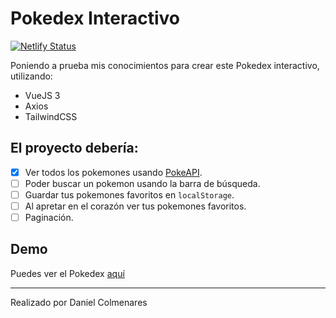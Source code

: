 # Pokedex Interactivo

[![Netlify Status](https://api.netlify.com/api/v1/badges/5a4bf2be-1646-4aa9-8135-a1d70bb8c17a/deploy-status)](https://app.netlify.com/sites/quirky-euler-d52aee/deploys)

Poniendo a prueba mis conocimientos para crear este Pokedex interactivo, utilizando:

- VueJS 3
- Axios
- TailwindCSS

## El proyecto debería:

- [x] Ver todos los pokemones usando [PokeAPI](https://pokeapi.co/).
- [ ] Poder buscar un pokemon usando la barra de búsqueda.
- [ ] Guardar tus pokemones favoritos en `localStorage`.
- [ ] Al apretar en el corazón ver tus pokemones favoritos.
- [ ] Paginación.

## Demo

Puedes ver el Pokedex [aquí](https://vue-pokedex-interactivo.netlify.app/)

---

Realizado por Daniel Colmenares
